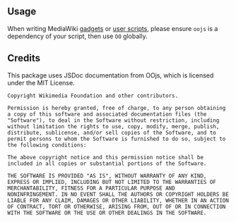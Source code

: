 ## Usage
When writing MediaWiki [gadgets](https://www.mediawiki.org/wiki/Extension:Gadgets) or [user scripts](https://en.wikipedia.org/wiki/Wikipedia:User_scripts), please ensure `oojs` is a dependency of your script, then use `OO` globally.

## Credits
This package uses JSDoc documentation from OOjs, which is licensed under the MIT License.

```
Copyright Wikimedia Foundation and other contributors.

Permission is hereby granted, free of charge, to any person obtaining
a copy of this software and associated documentation files (the
"Software"), to deal in the Software without restriction, including
without limitation the rights to use, copy, modify, merge, publish,
distribute, sublicense, and/or sell copies of the Software, and to
permit persons to whom the Software is furnished to do so, subject to
the following conditions:

The above copyright notice and this permission notice shall be
included in all copies or substantial portions of the Software.

THE SOFTWARE IS PROVIDED "AS IS", WITHOUT WARRANTY OF ANY KIND,
EXPRESS OR IMPLIED, INCLUDING BUT NOT LIMITED TO THE WARRANTIES OF
MERCHANTABILITY, FITNESS FOR A PARTICULAR PURPOSE AND
NONINFRINGEMENT. IN NO EVENT SHALL THE AUTHORS OR COPYRIGHT HOLDERS BE
LIABLE FOR ANY CLAIM, DAMAGES OR OTHER LIABILITY, WHETHER IN AN ACTION
OF CONTRACT, TORT OR OTHERWISE, ARISING FROM, OUT OF OR IN CONNECTION
WITH THE SOFTWARE OR THE USE OR OTHER DEALINGS IN THE SOFTWARE.
```
